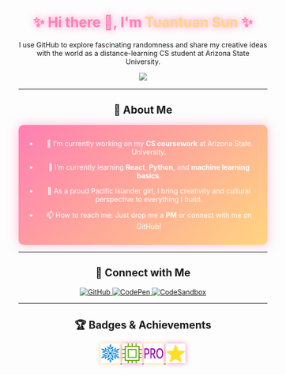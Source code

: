 <div align="center">

<!-- Gradient Header with Glow -->

<h1 style="color: #FF7EB3; text-shadow: 0px 0px 15px #FF7EB3;">✨ Hi there 👋, I'm <span style="color: #FFD580;">Tuantuan Sun</span> ✨</h1>

<p style="color: #FFD580; font-size: 18px; text-shadow: 0px 0px 10px #FFD580;">

I use GitHub to explore fascinating randomness and share my creative ideas with the world as a distance-learning CS student at Arizona State University.

</p>

<!-- Elegant Gradient Divider -->

<img src="https://user-images.githubusercontent.com/73097560/115834477-dbab4500-a447-11eb-908a-139a6edaec5c.gif">

---

## 🌟 About Me

<div style="background: linear-gradient(135deg, #FF7EB3 0%, #FFD580 100%); padding: 15px; border-radius: 10px; color: #fff; box-shadow: 0px 0px 20px rgba(255, 126, 179, 0.5);">

- 🔭 I’m currently working on my **CS coursework** at Arizona State University.

- 🌱 I’m currently learning **React**, **Python**, and **machine learning basics**.

- 🌸 As a proud Pacific Islander girl, I bring creativity and cultural perspective to everything I build.

- 📫 How to reach me: Just drop me a **PM** or connect with me on GitHub!

</div>

---

## 🌈 Connect with Me

<p align="center">

<a href="https://github.com/TuantuanSun">

<img src="https://img.shields.io/badge/GitHub-171515?style=for-the-badge&logo=github&logoColor=white&labelColor=FF7EB3" alt="GitHub">

</a>

<a href="https://codepen.io/TuantuanSun">

<img src="https://img.shields.io/badge/CodePen-FF69B4?style=for-the-badge&logo=codepen&logoColor=white&labelColor=FFD580" alt="CodePen">

</a>

<a href="https://codesandbox.io/u/TuantuanSun">

<img src="https://img.shields.io/badge/CodeSandbox-FC6C85?style=for-the-badge&logo=codesandbox&logoColor=white&labelColor=FF7EB3" alt="CodeSandbox">

</a>

</p>

---

## 🏆 Badges & Achievements

<p align="center">

<a href="https://archiveprogram.github.com/">

<img src="https://raw.githubusercontent.com/acervenky/animated-github-badges/master/assets/acbadge.gif" width="40" height="40" style="filter: drop-shadow(0px 0px 5px #FFD580);">

</a>

<a href="https://docs.github.com/en/developers">

<img src="https://raw.githubusercontent.com/acervenky/animated-github-badges/master/assets/devbadge.gif" width="40" height="40" style="filter: drop-shadow(0px 0px 5px #FF7EB3);">

</a>

<a href="https://github.com/pricing">

<img src="https://raw.githubusercontent.com/acervenky/animated-github-badges/master/assets/pro.gif" width="40" height="40" style="filter: drop-shadow(0px 0px 5px #FFD580);">

</a>

<a href="https://stars.github.com/">

<img src="https://raw.githubusercontent.com/acervenky/animated-github-badges/master/assets/starbadge.gif" width="40" height="40" style="filter: drop-shadow(0px 0px 5px #FF7EB3);">

</a>

</p>
